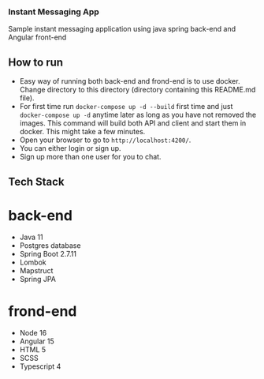 ### Instant Messaging App
Sample instant messaging application using java spring back-end and Angular front-end 

## How to run
- Easy way of running both back-end and frond-end is to use docker. Change directory to this directory (directory containing this README.md file).
- For first time run `docker-compose up -d --build` first time and just `docker-compose up -d` anytime later as long as you have not removed the images. This command will build both API and client and start them in docker. This might take a few minutes. 
- Open your browser to go to `http://localhost:4200/`.
- You can either login or sign up.
- Sign up more than one user for you to chat. 

## Tech Stack

# back-end
- Java 11
- Postgres database
- Spring Boot 2.7.11
- Lombok
- Mapstruct
- Spring JPA

# frond-end
- Node 16
- Angular 15
- HTML 5
- SCSS
- Typescript 4

